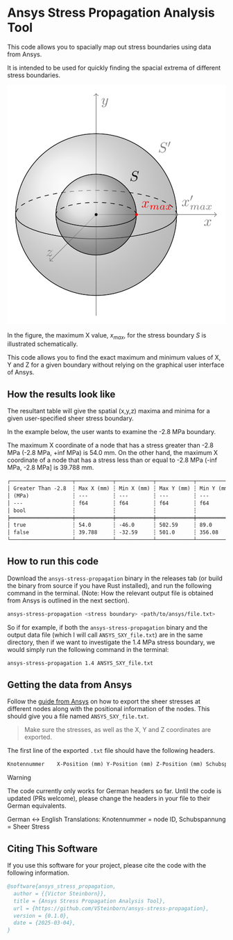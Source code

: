 # Ansys Stress Propagation Analysis Tool

This code allows you to spacially map out stress boundaries using data from Ansys.

It is intended to be used for quickly finding the spacial extrema of different stress boundaries.

![Spheres With Boundaries](images/sphere.png)

In the figure, the maximum X value, $x_{max}$, for the stress boundary $S$ is illustrated schematically.

This code allows you to find the exact maximum and minimum values of X, Y and Z for a given boundary without relying on the graphical user interface of Ansys.

## How the results look like

The resultant table will give the spatial (x,y,z) maxima and minima for a given user-specified sheer stress boundary.

In the example below, the user wants to examine the -2.8 MPa boundary.

The maximum X coordinate of a node that has a stress greater than -2.8 MPa (-2.8 MPa, +inf MPa) is 54.0 mm. On the other hand, the maximum X coordinate of a node that has a stress less than or equal to -2.8 MPa (-inf MPa, -2.8 MPa] is 39.788 mm.

```txt
┌────────────────────┬────────────┬────────────┬────────────┬────────────┬────────────┬────────────┐
│ Greater Than -2.8  ┆ Max X (mm) ┆ Min X (mm) ┆ Max Y (mm) ┆ Min Y (mm) ┆ Max Z (mm) ┆ Min Z (mm) │
│ (MPa)              ┆ ---        ┆ ---        ┆ ---        ┆ ---        ┆ ---        ┆ ---        │
│ ---                ┆ f64        ┆ f64        ┆ f64        ┆ f64        ┆ f64        ┆ f64        │
│ bool               ┆            ┆            ┆            ┆            ┆            ┆            │
╞════════════════════╪════════════╪════════════╪════════════╪════════════╪════════════╪════════════╡
│ true               ┆ 54.0       ┆ -46.0      ┆ 502.59     ┆ 89.0       ┆ 101.0      ┆ -101.0     │
│ false              ┆ 39.788     ┆ -32.59     ┆ 501.0      ┆ 356.08     ┆ 81.034     ┆ -81.295    │
└────────────────────┴────────────┴────────────┴────────────┴────────────┴────────────┴────────────┘
```

## How to run this code

Download the `ansys-stress-propagation` binary in the releases tab (or build the binary from source if you have Rust installed), and run the following command in the terminal. (Note: How the relevant output file is obtained from Ansys is outlined in the next section).

```sh
ansys-stress-propagation <stress boundary> <path/to/ansys/file.txt>
```

So if for example, if both the `ansys-stress-propagation` binary and the output data file (which I will call `ANSYS_SXY_file.txt`) are in the same directory, then if we want to investigate the 1.4 MPa stress boundary, we would simply run the following command in the terminal:

```sh
ansys-stress-propagation 1.4 ANSYS_SXY_file.txt
```

## Getting the data from Ansys

Follow the [guide from Ansys](https://ansyshelp.ansys.com/public/account/secured?returnurl=////Views/Secured/corp/v242/en/wb_sim/ds_exporting_results.html) on how to export the sheer stresses at different nodes along with the positional information of the nodes. This should give you a file named `ANSYS_SXY_file.txt`.

> Make sure the stresses, as well as the X, Y and Z coordinates are exported.

The first line of the exported `.txt` file should have the following headers.

```txt
Knotennummer	X-Position (mm)	Y-Position (mm)	Z-Position (mm)	Schubspannung (MPa)
```

> [!WARNING]  
> The code currently only works for German headers so far. Until the code is updated (PRs welcome), please change the headers in your file to their German equivalents.
>
> German <-> English Translations: Knotennummer = node ID, Schubspannung = Sheer Stress

## Citing This Software

If you use this software for your project, please cite the code with the following information.

```bib
@software{ansys_stress_propagation,
  author = {{Victor Steinborn}},
  title = {Ansys Stress Propagation Analysis Tool},
  url = {https://github.com/VSteinborn/ansys-stress-propagation},
  version = {0.1.0},
  date = {2025-03-04},
}
```
